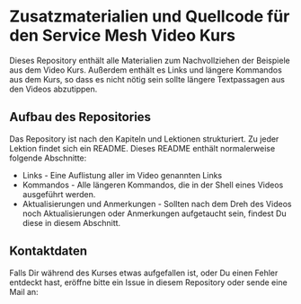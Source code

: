 # Zusatzmaterialien und Quellcode für den Service Mesh Video Kurs

Dieses Repository enthält alle Materialien zum Nachvollziehen der Beispiele aus dem Video Kurs. Außerdem enthält es Links und längere Kommandos aus dem Kurs, so dass es nicht nötig sein sollte längere Textpassagen aus den Videos abzutippen.

## Aufbau des Repositories

Das Repository ist nach den Kapiteln und Lektionen strukturiert. Zu jeder Lektion findet sich ein README. Dieses README enthält normalerweise folgende Abschnitte:

* Links - Eine Auflistung aller im Video genannten Links
* Kommandos - Alle längeren Kommandos, die in der Shell eines Videos ausgeführt werden. 
* Aktualisierungen und Anmerkungen - Sollten nach dem Dreh des Videos noch Aktualisierungen oder Anmerkungen aufgetaucht sein, findest Du diese in diesem Abschnitt.

## Kontaktdaten

Falls Dir während des Kurses etwas aufgefallen ist, oder Du einen Fehler entdeckt hast, eröffne bitte ein Issue in diesem Repository oder sende eine Mail an: 
